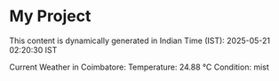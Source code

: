 # My Project

This content is dynamically generated in Indian Time (IST): 2025-05-21 02:20:30 IST


Current Weather in Coimbatore:
Temperature: 24.88 °C
Condition: mist
